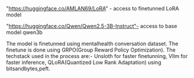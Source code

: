 "https://huggingface.co/AMLAN69/LoRA" - access to finetunned LoRA model


"https://huggingface.co/Qwen/Qwen2.5-3B-Instruct"- access to base model qwen3b

The model is finetunned using mentalhealth conversation dataset. The finetune is done using GRPO(Group Reward Policy Optimization). The techstack used in the process are:- Unsloth for faster finetunning, Vllm for faster inference, QLoRA(Quantized Low Rank Adaptation) using bitsandbytes,peft. 
